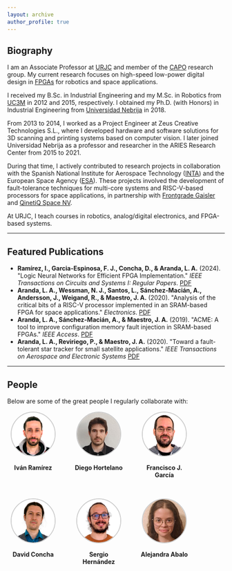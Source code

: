 ```yaml
---
layout: archive
author_profile: true
---
```


<div id="home"></div>

## Biography

I am an Associate Professor at [URJC](https://gestion2.urjc.es/pdi/ver/luis.aranda) and member of the [CAPO](https://caporesearch.es/) research group. My current research focuses on high-speed low-power digital design in [FPGAs](https://en.wikipedia.org/wiki/Field-programmable_gate_array) for robotics and space applications.

I received my B.Sc. in Industrial Engineering and my M.Sc. in Robotics from [UC3M](https://www.uc3m.es/Inicio) in 2012 and 2015, respectively. I obtained my Ph.D. (with Honors) in Industrial Engineering from [Universidad Nebrija](https://www.nebrija.com/) in 2018.

From 2013 to 2014, I worked as a Project Engineer at Zeus Creative Technologies S.L., where I developed hardware and software solutions for 3D scanning and printing systems based on computer vision. I later joined Universidad Nebrija as a professor and researcher in the ARIES Research Center from 2015 to 2021.

During that time, I actively contributed to research projects in collaboration with the Spanish National Institute for Aerospace Technology ([INTA](https://www.inta.es/INTA/es/index.html)) and the European Space Agency ([ESA](https://www.esa.int/About_Us/ESTEC)). These projects involved the development of fault-tolerance techniques for multi-core systems and RISC-V-based processors for space applications, in partnership with [Frontgrade Gaisler](https://www.gaisler.com/) and [QinetiQ Space NV](https://www.qinetiq.com/en/).

At URJC, I teach courses in robotics, analog/digital electronics, and FPGA-based systems.

---

<div id="publications"></div>

## Featured Publications

- **Ramírez, I., Garcia-Espinosa, F. J., Concha, D., & Aranda, L. A.** (2024). "Logic Neural Networks for Efficient FPGA Implementation." *IEEE Transactions on Circuits and Systems I: Regular Papers*. [PDF](https://ieeexplore.ieee.org/stamp/stamp.jsp?tp=&arnumber=10746856)
- **Aranda, L. A., Wessman, N. J., Santos, L., Sánchez-Macián, A., Andersson, J., Weigand, R., & Maestro, J. A.** (2020). "Analysis of the critical bits of a RISC-V processor implemented in an SRAM-based FPGA for space applications." *Electronics*. [PDF](https://www.mdpi.com/2079-9292/9/1/175)
- **Aranda, L. A., Sánchez-Macián, A., & Maestro, J. A.** (2019). "ACME: A tool to improve configuration memory fault injection in SRAM-based FPGAs." *IEEE Access*. [PDF](https://ieeexplore.ieee.org/stamp/stamp.jsp?tp=&arnumber=8826250)
- **Aranda, L. A., Reviriego, P., & Maestro, J. A.** (2020). "Toward a fault-tolerant star tracker for small satellite applications." *IEEE Transactions on Aerospace and Electronic Systems* [PDF](https://www.academia.edu/download/97064762/tracker_TAES_2020_ps.pdf)

---

<div id="people"></div>

## People

Below are some of the great people I regularly collaborate with:

<div class="people-grid">
  <div class="person">
    <img src="/assets/images/ivan.png" alt="Iván Ramírez" class="circle" />
    <p><strong>Iván Ramírez</strong></p>
  </div>
  <div class="person">
    <img src="/assets/images/diego.png" alt="Diego Hortelano" class="circle" />
    <p><strong>Diego Hortelano</strong></p>
  </div>
  <div class="person">
    <img src="/assets/images/fran.png" alt="Francisco J. García" class="circle" />
    <p><strong>Francisco J. García</strong></p>
  </div>
  <div class="person">
    <img src="/assets/images/david.png" alt="David Concha" class="circle" />
    <p><strong>David Concha</strong></p>
  </div>
  <div class="person">
    <img src="/assets/images/sergio.png" alt="Sergio Hernández" class="circle" />
    <p><strong>Sergio Hernández</strong></p>
  </div>
  <div class="person">
    <img src="/assets/images/alejandra.png" alt="Alejandra Abalo-García" class="circle" />
    <p><strong>Alejandra Abalo</strong></p>
  </div>
</div>

<style>
.people-grid {
  display: flex;
  flex-wrap: wrap;
  gap: 2rem;
  margin-top: 1rem;
}
.person {
  text-align: center;
  width: 120px;
}
.person img.circle {
  width: 100px;
  height: 100px;
  object-fit: cover;
  border-radius: 50%;
  border: 2px solid #ccc;
}
</style>

